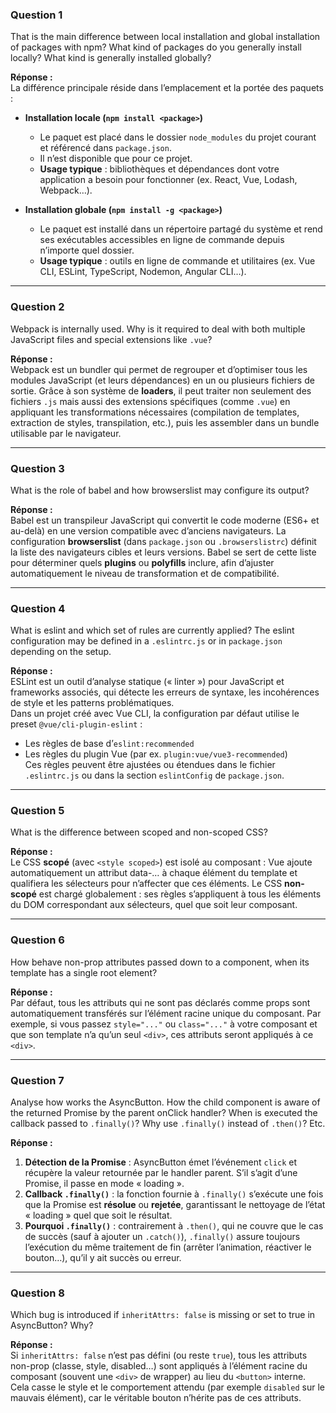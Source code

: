 ### Question 1  
That is the main difference between local installation and global installation of packages with npm? What kind of packages do you generally install locally? What kind is generally installed globally?

**Réponse :**  
La différence principale réside dans l’emplacement et la portée des paquets :  
- **Installation locale (`npm install <package>`)**  
  - Le paquet est placé dans le dossier `node_modules` du projet courant et référencé dans `package.json`.  
  - Il n’est disponible que pour ce projet.  
  - **Usage typique** : bibliothèques et dépendances dont votre application a besoin pour fonctionner (ex. React, Vue, Lodash, Webpack…).

- **Installation globale (`npm install -g <package>`)**  
  - Le paquet est installé dans un répertoire partagé du système et rend ses exécutables accessibles en ligne de commande depuis n’importe quel dossier.  
  - **Usage typique** : outils en ligne de commande et utilitaires (ex. Vue CLI, ESLint, TypeScript, Nodemon, Angular CLI…).

---

### Question 2  
Webpack is internally used. Why is it required to deal with both multiple JavaScript files and special extensions like `.vue`?

**Réponse :**  
Webpack est un bundler qui permet de regrouper et d’optimiser tous les modules JavaScript (et leurs dépendances) en un ou plusieurs fichiers de sortie. Grâce à son système de **loaders**, il peut traiter non seulement des fichiers `.js` mais aussi des extensions spécifiques (comme `.vue`) en appliquant les transformations nécessaires (compilation de templates, extraction de styles, transpilation, etc.), puis les assembler dans un bundle utilisable par le navigateur.

---

### Question 3  
What is the role of babel and how browserslist may configure its output?

**Réponse :**  
Babel est un transpileur JavaScript qui convertit le code moderne (ES6+ et au-delà) en une version compatible avec d’anciens navigateurs. La configuration **browserslist** (dans `package.json` ou `.browserslistrc`) définit la liste des navigateurs cibles et leurs versions. Babel se sert de cette liste pour déterminer quels **plugins** ou **polyfills** inclure, afin d’ajuster automatiquement le niveau de transformation et de compatibilité.

---

### Question 4  
What is eslint and which set of rules are currently applied? The eslint configuration may be defined in a `.eslintrc.js` or in `package.json` depending on the setup.

**Réponse :**  
ESLint est un outil d’analyse statique (« linter ») pour JavaScript et frameworks associés, qui détecte les erreurs de syntaxe, les incohérences de style et les patterns problématiques.  
Dans un projet créé avec Vue CLI, la configuration par défaut utilise le preset `@vue/cli-plugin-eslint` :  
- Les règles de base d’`eslint:recommended`  
- Les règles du plugin Vue (par ex. `plugin:vue/vue3-recommended`)  
Ces règles peuvent être ajustées ou étendues dans le fichier `.eslintrc.js` ou dans la section `eslintConfig` de `package.json`.

---

### Question 5  
What is the difference between scoped and non-scoped CSS?

**Réponse :**  
Le CSS **scopé** (avec `<style scoped>`) est isolé au composant : Vue ajoute automatiquement un attribut data-… à chaque élément du template et qualifiera les sélecteurs pour n’affecter que ces éléments. Le CSS **non-scopé** est chargé globalement : ses règles s’appliquent à tous les éléments du DOM correspondant aux sélecteurs, quel que soit leur composant.

---

### Question 6  
How behave non-prop attributes passed down to a component, when its template has a single root element?

**Réponse :**  
Par défaut, tous les attributs qui ne sont pas déclarés comme props sont automatiquement transférés sur l’élément racine unique du composant. Par exemple, si vous passez `style="..."` ou `class="..."` à votre composant et que son template n’a qu’un seul `<div>`, ces attributs seront appliqués à ce `<div>`.

---

### Question 7  
Analyse how works the AsyncButton. How the child component is aware of the returned Promise by the parent onClick handler? When is executed the callback passed to `.finally()`? Why use `.finally()` instead of `.then()`? Etc.

**Réponse :**  
1. **Détection de la Promise** : AsyncButton émet l’événement `click` et récupère la valeur retournée par le handler parent. S’il s’agit d’une Promise, il passe en mode « loading ».  
2. **Callback `.finally()`** : la fonction fournie à `.finally()` s’exécute une fois que la Promise est **résolue** ou **rejetée**, garantissant le nettoyage de l’état « loading » quel que soit le résultat.  
3. **Pourquoi `.finally()`** : contrairement à `.then()`, qui ne couvre que le cas de succès (sauf à ajouter un `.catch()`), `.finally()` assure toujours l’exécution du même traitement de fin (arrêter l’animation, réactiver le bouton…), qu’il y ait succès ou erreur.

---

### Question 8  
Which bug is introduced if `inheritAttrs: false` is missing or set to true in AsyncButton? Why?

**Réponse :**  
Si `inheritAttrs: false` n’est pas défini (ou reste `true`), tous les attributs non-prop (classe, style, disabled…) sont appliqués à l’élément racine du composant (souvent une `<div>` de wrapper) au lieu du `<button>` interne. Cela casse le style et le comportement attendu (par exemple `disabled` sur le mauvais élément), car le véritable bouton n’hérite pas de ces attributs.  